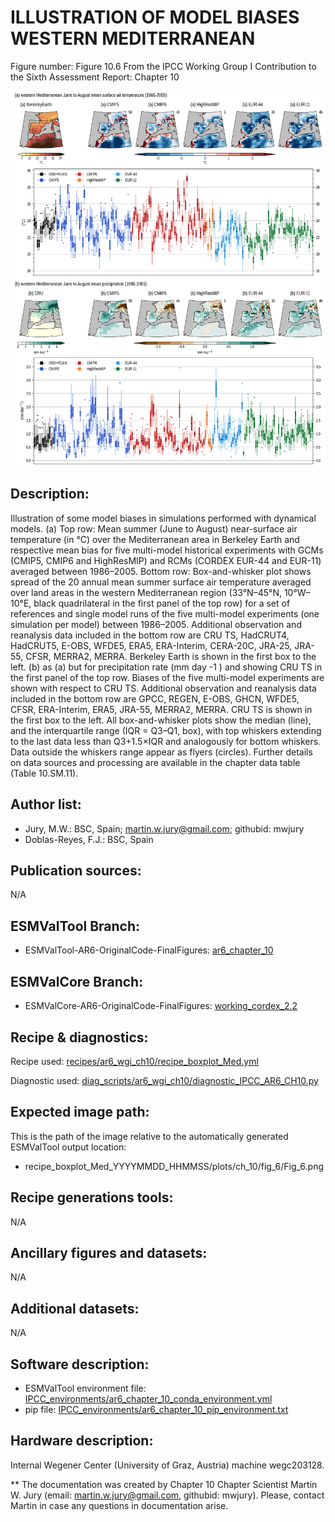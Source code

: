 ILLUSTRATION OF MODEL BIASES WESTERN MEDITERRANEAN
==================================================

Figure number: Figure 10.6
From the IPCC Working Group I Contribution to the Sixth Assessment Report: Chapter 10

![Figure 10.6](ar6_wg1_chap10_figure10_6_boxplot_wmed.png?raw=true)


Description:
------------
Illustration of some model biases in simulations performed with dynamical models. (a) Top row: Mean summer (June to August) near-surface air temperature (in °C) over the Mediterranean area in Berkeley Earth and respective mean bias for five multi-model historical experiments with GCMs (CMIP5, CMIP6 and HighResMIP) and RCMs (CORDEX EUR-44 and EUR-11) averaged between 1986–2005. Bottom row: Box-and-whisker plot shows spread of the 20 annual mean summer surface air temperature averaged over land areas in the western Mediterranean region (33°N–45°N, 10°W–10°E, black quadrilateral in the first panel of the top row) for a set of references and single model runs of the five multi-model experiments (one simulation per model) between 1986–2005. Additional observation and reanalysis data included in the bottom row are CRU TS, HadCRUT4, HadCRUT5, E-OBS, WFDE5, ERA5, ERA-Interim, CERA-20C, JRA-25, JRA-55, CFSR, MERRA2, MERRA. Berkeley Earth is shown in the first box to the left. (b) as (a) but for precipitation rate (mm day -1 ) and showing CRU TS in the first panel of the top row. Biases of the five multi-model experiments are shown with respect to CRU TS. Additional observation and reanalysis data included in the bottom row are GPCC, REGEN, E-OBS, GHCN, WFDE5, CFSR, ERA-Interim, ERA5, JRA-55, MERRA2, MERRA. CRU TS is shown in the first box to the left. All box-and-whisker plots show the median (line), and the interquartile range (IQR = Q3–Q1, box), with top whiskers extending to the last data less than Q3+1.5×IQR and analogously for bottom whiskers. Data outside the whiskers range appear as flyers (circles). Further details on data sources and processing are available in the chapter data table (Table 10.SM.11).


Author list:
------------
- Jury, M.W.: BSC, Spain; martin.w.jury@gmail.com; githubid: mwjury
- Doblas-Reyes, F.J.: BSC, Spain


Publication sources:
--------------------
N/A


ESMValTool Branch:
------------------
- ESMValTool-AR6-OriginalCode-FinalFigures: [ar6_chapter_10](https://github.com/ipcc-wgi/ESMValTool-AR6-OriginalCode-FinalFigures/tree/ar6_chapter_10)


ESMValCore Branch:
------------------
- ESMValCore-AR6-OriginalCode-FinalFigures: [working_cordex_2.2](https://github.com/ipcc-wgi/ESMValCore-AR6-OriginalCode-FinalFigures/tree/working_cordex_2.2)


Recipe & diagnostics:
---------------------
Recipe used: [recipes/ar6_wgi_ch10/recipe_boxplot_Med.yml](https://github.com/ipcc-wgi/ESMValTool-AR6-OriginalCode-FinalFigures/blob/ar6_chapter_10/esmvaltool/recipes/ar6_wgi_ch10/recipe_boxplot_Med.yml)

Diagnostic used: [diag_scripts/ar6_wgi_ch10/diagnostic_IPCC_AR6_CH10.py](https://github.com/ipcc-wgi/ESMValTool-AR6-OriginalCode-FinalFigures/blob/ar6_chapter_10/esmvaltool/diag_scripts/ar6_wgi_ch10/diagnostic_IPCC_AR6_CH10.py)


Expected image path:
--------------------
This is the path of the image relative to the automatically generated ESMValTool output location:
- recipe_boxplot_Med_YYYYMMDD_HHMMSS/plots/ch_10/fig_6/Fig_6.png


Recipe generations tools:
-------------------------
N/A


Ancillary figures and datasets:
-------------------------------
N/A


Additional datasets:
--------------------
N/A


Software description:
---------------------
- ESMValTool environment file: [IPCC_environments/ar6_chapter_10_conda_environment.yml](https://github.com/ipcc-wgi/ESMValTool-AR6-OriginalCode-FinalFigures/blob/main/IPCC_environments/ar6_chapter_10_conda_environment.yml)
- pip file: [IPCC_environments/ar6_chapter_10_pip_environment.txt](https://github.com/ipcc-wgi/ESMValTool-AR6-OriginalCode-FinalFigures/blob/main/IPCC_environments/ar6_chapter_10_pip_environment.txt)


Hardware description:
---------------------
Internal Wegener Center (University of Graz, Austria) machine wegc203128.

** The documentation was created by Chapter 10 Chapter Scientist Martin W. Jury (email: martin.w.jury@gmail.com, githubid: mwjury). Please, contact Martin in case any questions in documentation arise.
